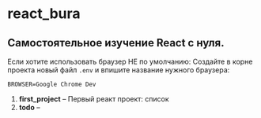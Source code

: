 # react_bura

## Cамостоятельное изучение React с нуля.

Если хотите использовать браузер НЕ по умолчанию: Создайте в корне проекта новый файл `.env` и впишите название нужного браузера:

```
BROWSER=Google Chrome Dev
```

1. **first_project** – Первый реакт проект: список
2. **todo** –
